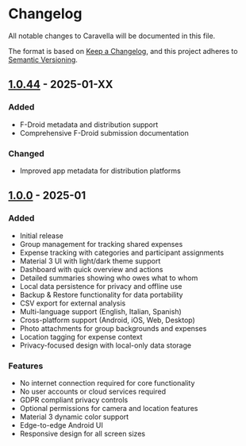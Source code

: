 # Changelog

All notable changes to Caravella will be documented in this file.

The format is based on [Keep a Changelog](https://keepachangelog.com/en/1.0.0/),
and this project adheres to [Semantic Versioning](https://semver.org/spec/v2.0.0.html).

## [1.0.44] - 2025-01-XX

### Added
- F-Droid metadata and distribution support
- Comprehensive F-Droid submission documentation

### Changed
- Improved app metadata for distribution platforms

## [1.0.0] - 2025-01

### Added
- Initial release
- Group management for tracking shared expenses
- Expense tracking with categories and participant assignments
- Material 3 UI with light/dark theme support
- Dashboard with quick overview and actions
- Detailed summaries showing who owes what to whom
- Local data persistence for privacy and offline use
- Backup & Restore functionality for data portability
- CSV export for external analysis
- Multi-language support (English, Italian, Spanish)
- Cross-platform support (Android, iOS, Web, Desktop)
- Photo attachments for group backgrounds and expenses
- Location tagging for expense context
- Privacy-focused design with local-only data storage

### Features
- No internet connection required for core functionality
- No user accounts or cloud services required
- GDPR compliant privacy controls
- Optional permissions for camera and location features
- Material 3 dynamic color support
- Edge-to-edge Android UI
- Responsive design for all screen sizes

[1.0.44]: https://github.com/calca/caravella/releases/tag/v1.0.44
[1.0.0]: https://github.com/calca/caravella/releases/tag/v1.0.0
